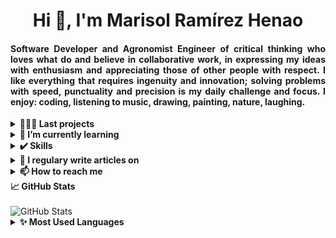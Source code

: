<h1 align="center">Hi 🤗, I'm Marisol Ramírez Henao</h1>
<h4 align="justify">Software Developer and Agronomist Engineer of critical thinking who loves what do and believe in collaborative work, in expressing my ideas with enthusiasm and appreciating those of other people with respect. I like everything that requires ingenuity and innovation; solving problems with speed, punctuality and precision is my daily challenge and focus. I enjoy: coding, listening to music, drawing, painting, nature, laughing.</h4>


<details>
  <summary><b>👩🏻‍💻 Last projects</b></summary>
<p align="left">
<a href="https://thirsty-bhaskara-9f8dd9.netlify.app/" target="blank"><img align="center" src="https://i.imgur.com/gy2Fg9V.png" alt="Jolby" height="60" width="60" /></a>
<a href="https://marisol2201.github.io/mywebsite/" target="blank"><img align="center" src="https://i.imgur.com/5tTghxH.png" alt="Jolby" height="50" width="50" /></a>
</p>
</details>


<details>
  <summary><b>🌱 I’m currently learning</b></summary>
<p align="left">
<a href="https://es.reactjs.org/" target="blank"><img align="center" src="https://i.imgur.com/cjZ3Bt7.png" alt="react" height="35" width="40" /></a>
<a href="https://aws.amazon.com/es/?nc2=h_lg" target="blank"><img align="center" src="https://futurumresearch.com/wp-content/uploads/2020/01/aws-logo.png" alt="aws" height="50" width="60" /></a>
<a href="https://kubernetes.io/es/" target="blank"><img align="center" src="https://upload.wikimedia.org/wikipedia/commons/thumb/6/67/Kubernetes_logo.svg/1280px-Kubernetes_logo.svg.png" alt="kubernetes" height="30" width="160" /></a>
<a href="https://www.docker.com/" target="blank"><img align="center" src="https://i.imgur.com/5m4aMAw.png" alt="docker" height="50" width="50" /></a>
</p>
</details>


<details>
<summary><b>✔️ Skills</b></summary><br>
<p align="left"> <a href="https://www.cprogramming.com/" target="_blank"> <img src="https://i.imgur.com/UdZPrIE.png" alt="c" width="45" height="45"/> </a> <a href="https://www.w3schools.com/css/" target="_blank"> <img src="https://i.imgur.com/sMmWOPF.png" alt="html-css-js" width="80" height="80"/> </a> <a href="https://expressjs.com" target="_blank"> <img src="https://i.imgur.com/sJArZTy.png" alt="node-express" width="70" height="70"/> </a> <a href="https://firebase.google.com/" target="_blank"> <img src="https://www.vectorlogo.zone/logos/firebase/firebase-icon.svg" alt="firebase" width="40" height="40"/> </a> <a href="https://www.linux.org/" target="_blank"> <img src="https://i.imgur.com/BudZ7pP.png" alt="linux" width="80" height="80"/> </a> <a href="https://www.mysql.com/" target="_blank"> <img src="https://i.imgur.com/vNjwrGH.png" alt="mysql" width="80" height="80"/> </a> <a href="https://postman.com" target="_blank"> <img src="https://www.vectorlogo.zone/logos/getpostman/getpostman-icon.svg" alt="postman" width="40" height="40"/> </a> <a href="https://www.python.org" target="_blank"> <img src="https://i.imgur.com/3QkAGMP.png" alt="python" width="80" height="80"/> </a> <a href="https://github.com/Marisol2201" target="_blank"> <img src="https://i.imgur.com/lURdwjv.png" alt="git-github" width="110" height="110"/> </a> <a href="https://insomnia.rest/download/" target="_blank"> <img src="https://i.imgur.com/osJ0iV2.png" alt="insomnia" width="50" height="50"/> </a>
</p>
</details>


<details>
<summary><b>📝 I regulary write articles on</b></summary>
<p align="left"><br>
<a href="https://www.linkedin.com/in/marisolramirezhenao/" target="blank"><img align="center" src="https://img.shields.io/badge/linkedin-%230077B5.svg?&style=for-the-badge&logo=linkedin&logoColor=white" alt="marisolrhe" height="30" width="105" /></a>
</p>
</details>


<details>
<summary><b>📫 How to reach me</b></summary>
<p align="left"><br>
<a href="https://twitter.com/marisolrhe" target="blank"><img align="center" src="https://cdn.jsdelivr.net/npm/simple-icons@3.0.1/icons/twitter.svg" alt="marisolrhe" height="30" width="40" /></a>
<a href="https://linkedin.com/in/marisolramirezhenao" target="blank"><img align="center" src="https://cdn.jsdelivr.net/npm/simple-icons@3.0.1/icons/linkedin.svg" alt="marisolramirezhenao" height="30" width="40" /></a>
<a href="mailto:solar0122@gmail.com" target="blank"><img align="center" src="https://cdn.jsdelivr.net/npm/simple-icons@3.0.1/icons/gmail.svg" alt="solar0122@gmail.com" height="30" width="40" /></a>
</p>
</details>


<summary><b>📈 GitHub Stats</b></summary>
<br/>
<img src="https://jf-gh-stats.vercel.app/api?username=Marisol2201&theme=midnight-purple&show_icons=true&count_private=true" alt="GitHub Stats" align="top"/>


<details>
<summary><b>✨ Most Used Languages</b></summary><br>
<img src="https://jf-gh-stats.vercel.app/api/top-langs/?username=Marisol2201&langs_count=10&hide=html,css&theme=midnight-purple" alt="GitHub Top Languages" align="top"/>
</details>
